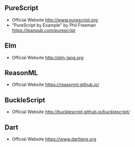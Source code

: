 ## PureScript

* Official Website
  http://www.purescript.org
* "PureScript by Example" by Phil Freeman
  https://leanpub.com/purescript

## Elm 

* Official Website
  http://elm-lang.org

## ReasonML

* Official Website
  https://reasonml.github.io/

## BuckleScript

* Official Website
  http://bucklescript.github.io/bucklescript/

## Dart

* Official Website
  https://www.dartlang.org
